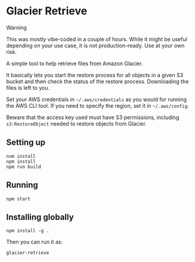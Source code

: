 
# Glacier Retrieve

> [!Warning]
> 
> This was mostly vibe-coded in a couple of hours. While it might be useful depending on your use case, it is not production-ready. Use at your own risk.

A simple tool to help retrieve files from Amazon Glacier.

It basically lets you start the restore process for all objects in a given S3 bucket and then check the status of the restore process. Downloading the files is left to you.

Set your AWS credentials in `~/.aws/credentials` as you would for running the AWS CLI tool. If you need to specify the region, set it in `~/.aws/config`.

Beware that the access key used must have S3 permissions, including `s3:RestoreObject` needed to restore objects from Glacier.

## Setting up

```
nvm install
npm install
npm run build
```

## Running

```
npm start
```

## Installing globally

```
npm install -g .
```

Then you can run it as:

```
glacier-retrieve
```
